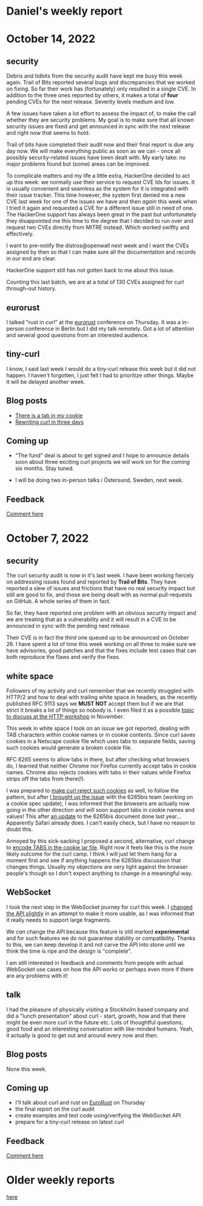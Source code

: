 # Daniel's weekly report

# October 14, 2022

## security

Debris and tidbits from the security audit have kept me busy this week again.
Trail of Bits reported several bugs and discrepancies that we worked on
fixing. So far their work has (fortunately) only resulted in a single CVE. In
addition to the three ones reported by others, it makes a total of **four**
pending CVEs for the next release. Severity levels medium and low.

A few issues have taken a lot effort to assess the impact of, to make the call
whether they are security problems. My goal is to make sure that all known
security issues are fixed and get announced in sync with the next release and
right now that seems to hold.

Trail of bits have completed their audit now and their final report is due any
day now. We will make everything public as soon as we can - once all possibly
security-related issues have been dealt with. My early take: no major problems
found but (some) areas can be improved.

To complicate matters and my life a little extra, HackerOne decided to act up
this week: we normally use their service to request CVE Ids for issues. It is
usually convenient and seamless as the system for it is integrated with their
issue tracker. This time however, the system first denied me a new CVE last
week for one of the issues we have and then *again* this week when I tried it
again and requested a CVE for a different issue still in need of one. The
HackerOne support has always been great in the past but unfortunately they
disappointed me this time to the degree that I decided to run over and request
two CVEs directly from MITRE instead. Which worked swiftly and effectively.

I want to pre-notify the distros@openwall next week and I want the CVEs
assigned by then so that I can make sure all the documentation and records in
our end are clear.

HackerOne support still has not gotten back to me about this issue.

Counting this last batch, we are at a total of 130 CVEs assigned for curl
through-out history.

## eurorust

I talked "rust in curl" at the [eurorust](https://eurorust.eu) conference on
Thursday. It was a in-person conference in Berlin but I did my talk
remotely. Got a lot of attention and several good questions from an interested
audience.

## tiny-curl

I know, I said last week I would do a tiny-curl release this week but it did
not happen. I haven't forgotten, I just felt I had to prioritize other
things. Maybe it will be delayed another week.

## Blog posts

- [There is a tab in my cookie](https://daniel.haxx.se/blog/2022/10/14/there-is-a-tab-in-my-cookie/)
- [Rewriting curl in three days](https://daniel.haxx.se/blog/2022/10/14/rewriting-curl-in-three-days/)

## Coming up

- "The fund" deal is about to get signed and I hope to announce details soon
  about three exciting curl projects we will work on for the coming six
  months. Stay tuned.
  
- I will be doing two in-person talks i Östersund, Sweden, next week.

## Feedback

[Comment here](https://github.com/bagder/log/discussions)

# October 7, 2022

## security

The curl security audit is now in it's last week. I have been working fiercely
on addressing issues found and reported by **Trail of Bits**. They have
reported a slew of issues and frictions that have no real security impact but
still are good to fix, and those are being dealt with as normal pull-requests
on GitHub. A whole series of them in fact.

So far, they have reported one problem with an obvious security impact and we
are treating that as a vulnerability and it will result in a CVE to be
announced in sync with the pending next release.

Their CVE is in fact the *third* one queued up to be announced on October 26.
I have spent a lot of time this week working on all three to make sure we have
advisories, good patches and that the fixes include test cases that can both
reproduce the flaws and verify the fixes.

## white space

Followers of my activity and curl remember that we recently struggled with
HTTP/2 and how to deal with trailing white space in headers, as the recently
published RFC 9113 says we **MUST NOT** accept them but if we are that strict
it breaks a lot of things so nobody is. I even filed it as a possible [topic
to discuss at the HTTP
workshop](https://github.com/HTTPWorkshop/discussions/discussions/9) in
November.

This week in white space I took on an issue we got reported, dealing with TAB
characters within cookie names or in cookie contents. Since curl saves cookies
in a Netscape cookie file which uses tabs to separate fields, saving such
cookies would generate a broken cookie file.

RFC 6265 seems to allow tabs in there, but after checking what browsers do, I
learned that neither Chrome nor Firefox currently accept tabs in cookie names.
Chrome also rejects cookies with tabs in their values while Firefox strips off
the tabs from there(!).

I was prepared to [make curl reject such
cookies](https://github.com/curl/curl/pull/9659) as well, to follow the
pattern, but after [I brought up the
issue](https://github.com/httpwg/http-extensions/issues/2262) with the 6265bis
team (working on a cookie spec update), I was informed that the browsers are
actually now going in the other direction and will soon support tabs in cookie
names and values! This after [an
update](https://github.com/httpwg/http-extensions/pull/1589) to the 6265bis
document done last year... Apparently Safari already does. I can't easily
check, but I have no reason to doubt this.

Annoyed by this sick-sacking I proposed a second, alternative, curl change to
[encode TABS in the cookie jar
file](https://github.com/curl/curl/pull/9662). Right now it feels like this is
the more likely outcome for the curl camp. I think I will just let them hang
for a moment first and see if anything happens the 6265bis discussion that
changes things. Usually my objections are very light against the browser
people's though so I don't expect anything to change in a meaningful way.

## WebSocket

I took the next step in the WebSocket journey for curl this week. I [changed
the API slightly](https://github.com/curl/curl/pull/9636) in an attempt to
make it more usable, as I was informed that it really needs to support large
fragments.

We *can* change the API because this feature is still marked **experimental**
and for such features we do not guarantee stability or compatibility. Thanks
to this, we can keep develop it and not carve the API into stone until we
think the time is ripe and the design is "complete".

I am still interested in feedback and comments from people with actual
WebSocket use cases on how the API works or perhaps even more if there are any
problems with it!

## talk

I had the pleasure of physically visiting a Stockholm based company and did a
"lunch presentation" about curl - start, growth, how and that there might be
even more curl in the future etc. Lots of thoughtful questions, good food and
an interesting conversation with like-minded humans. Yeah, it actually is good
to get out and around every now and then.

## Blog posts

None this week.

## Coming up

- I'll talk about curl and rust on [EuroRust](https://eurorust.eu/) on Thursday
- the final report on the curl audit
- create examples and test code using/verifying the WebSocket API
- prepare for a tiny-curl release on latest curl

## Feedback

[Comment here](https://github.com/bagder/log/discussions)

# Older weekly reports

[here](all.md)
